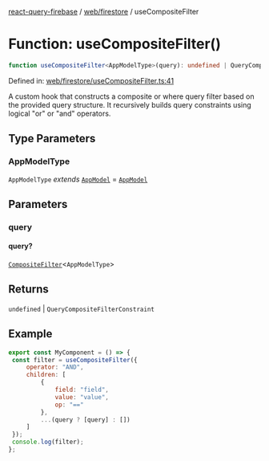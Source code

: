 [react-query-firebase](../../../modules.md) / [web/firestore](../index.md) / useCompositeFilter

# Function: useCompositeFilter()

```ts
function useCompositeFilter<AppModelType>(query): undefined | QueryCompositeFilterConstraint
```

Defined in: [web/firestore/useCompositeFilter.ts:41](https://github.com/vpishuk/react-query-firebase/blob/47ed1ecd8b83d68dd4237e8eb73f6aa6dea2c1fa/web/firestore/useCompositeFilter.ts#L41)

A custom hook that constructs a composite or where query filter based on the provided query structure.
It recursively builds query constraints using logical "or" or "and" operators.

## Type Parameters

### AppModelType

`AppModelType` *extends* [`AppModel`](../../../types/type-aliases/AppModel.md) = [`AppModel`](../../../types/type-aliases/AppModel.md)

## Parameters

### query

#### query?

[`CompositeFilter`](../type-aliases/CompositeFilter.md)\<`AppModelType`\>

## Returns

`undefined` \| `QueryCompositeFilterConstraint`

## Example

```jsx
export const MyComponent = () => {
 const filter = useCompositeFilter({
     operator: "AND",
     children: [
         {
             field: "field",
             value: "value",
             op: "=="
         },
         ...(query ? [query] : [])
     ]
 });
 console.log(filter);
};
```
